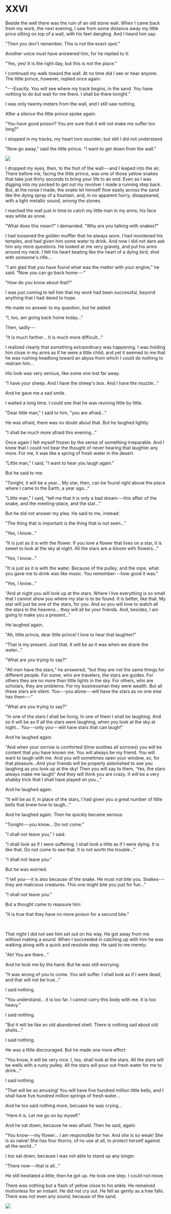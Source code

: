 # XXVI

Beside the well there was the ruin of an old stone wall. When I came
back from my work, the next evening, I saw from some distance away my
little price sitting on top of a wall, with his feet dangling. And I
heard him say:

"Then you don't remember. This is not the exact spot."

Another voice must have answered him, for he replied to it:

"Yes, yes! It is the right day, but this is not the place."

I continued my walk toward the wall. At no time did I see or hear
anyone. The little prince, however, replied once again:

"---Exactly. You will see where my track begins, in the sand. You have
nothing to do but wait for me there. I shall be there tonight."

I was only twenty meters from the wall, and I still saw nothing.

After a silence the little prince spoke again:

"You have good poison? You are sure that it will not make me suffer too
long?"

I stopped in my tracks, my heart torn asunder; but still I did not
understand.

"Now go away," said the little prince. "I want to get down from the
wall."

![](wall.jpg)

I dropped my eyes, then, to the foot of the wall---and I leaped into the
air. There before me, facing the little prince, was one of those yellow
snakes that take just thirty seconds to bring your life to an end. Even
as I was digging into my pocked to get out my revolver I made a running
step back. But, at the noise I made, the snake let himself flow easily
across the sand like the dying spray of a fountain, and, in no apparent
hurry, disappeared, with a light metallic sound, among the stones.

I reached the wall just in time to catch my little man in my arms; his
face was white as snow.

"What does this mean?" I demanded. "Why are you talking with
snakes?"

I had loosened the golden muffler that he always wore. I had moistened
his temples, and had given him some water to drink. And now I did not
dare ask him any more questions. He looked at me very gravely, and put
his arms around my neck. I felt his heart beating like the heart of a
dying bird, shot with someone's rifle...

"I am glad that you have found what was the matter with your engine,"
he said. "Now you can go back home---"

"How do you know about that?"

I was just coming to tell him that my work had been successful, beyond
anything that I had dared to hope.

He made no answer to my question, but he added:

"I, too, am going back home today..."

Then, sadly---

"It is much farther... It is much more difficult..."

I realized clearly that something extraordinary was happening. I was
holding him close in my arms as if he were a little child; and yet it
seemed to me that he was rushing headlong toward an abyss from which I
could do nothing to restrain him...

His look was very serious, like some one lost far away.

"I have your sheep. And I have the sheep's box. And I have the muzzle..."

And he gave me a sad smile.

I waited a long time. I could see that he was reviving little by little.

"Dear little man," I said to him, "you are afraid..."

He was afraid, there was no doubt about that. But he laughed lightly.

"I shall be much more afraid this evening..."

Once again I felt myself frozen by the sense of something irreparable.
And I knew that I could not bear the thought of never hearing that
laughter any more. For me, it was like a spring of fresh water in the
desert.

"Little man," I said, "I want to hear you laugh again."

But he said to me:

"Tonight, it will be a year... My star, then, can be found right
above the place where I came to the Earth, a year ago..."

"Little man," I said, "tell me that it is only a bad dream---this
affair of the snake, and the meeting-place, and the star..."

But he did not answer my plea. He said to me, instead:

"The thing that is important is the thing that is not seen..."

"Yes, I know..."

"It is just as it is with the flower. If you love a flower that lives
on a star, it is sweet to look at the sky at night. All the stars are
a-bloom with flowers..."

"Yes, I know..."

"It is just as it is with the water. Because of the pulley, and the
rope, what you gave me to drink was like music. You remember---how good
it was."

"Yes, I know..."

"And at night you will look up at the stars. Where I live everything is
so small that I cannot show you where my star is to be found. It is
better, like that. My star will just be one of the stars, for you. And
so you will love to watch all the stars in the heavens... they will
all be your friends. And, besides, I am going to make you a present..."

He laughed again.

"Ah, little prince, dear little prince! I love to hear that laughter!"

"That is my present. Just that. It will be as it was when we drank the
water..."

"What are you trying to say?"

"All men have the stars," he answered, "but they are not the same
things for different people. For some, who are travelers, the stars are
guides. For others they are no more than little lights in the sky. For
others, who are scholars, they are problems. For my businessman they
were wealth. But all these stars are silent. You---you alone---will have
the stars as no one else has them---"

"What are you trying to say?"

"In one of the stars I shall be living. In one of them I shall be
laughing. And so it will be as if all the stars were laughing, when you
look at the sky at night... You---only you---will have stars that can
laugh!"

And he laughed again.

"And when your sorrow is comforted (time soothes all sorrows) you will
be content that you have known me. You will always be my friend. You
will want to laugh with me. And you will sometimes open your window, so,
for that pleasure...And your friends will be properly astonished to
see you laughing as you look up at the sky! Then you will say to them,
'Yes, the stars always make me laugh!' And they will think you are
crazy. It will be a very shabby trick that I shall have played on you..."

And he laughed again.

"It will be as if, in place of the stars, I had given you a great
number of little bells that knew how to laugh..."

And he laughed again. Then he quickly became serious:

"Tonight---you know... Do not come."

"I shall not leave you," I said.

"I shall look as if I were suffering. I shall look a little as if I
were dying. It is like that. Do not come to see that. It is not worth
the trouble..."

"I shall not leave you."

But he was worried.

"I tell you---it is also because of the snake. He must not bite you.
Snakes---they are malicious creatures. This one might bite you just for
fun..."

"I shall not leave you."

But a thought came to reassure him:

"It is true that they have no more poison for a second bite."

&nbsp;

That night I did not see him set out on his way. He got away from me
without making a sound. When I succeeded in catching up with him he was
walking along with a quick and resolute step. He said to me merely:

"Ah! You are there..."

And he took me by the hand. But he was still worrying.

"It was wrong of you to come. You will suffer. I shall look as if I
were dead; and that will not be true..."

I said nothing.

"You understand... it is too far. I cannot carry this body with me.
It is too heavy."

I said nothing.

"But it will be like an old abandoned shell. There is nothing sad about
old shells..."

I said nothing.

He was a little discouraged. But he made one more effort:

"You know, it will be very nice. I, too, shall look at the stars. All
the stars will be wells with a rusty pulley. All the stars will pour out
fresh water for me to drink..."

I said nothing.

"That will be so amusing! You will have five hundred million little
bells, and I shall have five hundred million springs of fresh water...

And he too said nothing more, becuase he was crying...

"Here it is. Let me go on by myself."

And he sat down, because he was afraid. Then he said, again:

"You know---my flower... I am responsible for her. And she is so
weak! She is so na&iuml;ve! She has four thorns, of no use at all, to protect
herself against all the world..."

I too sat down, because I was not able to stand up any longer.

"There now---that is all..."

He still hesitated a little; then he got up. He took one step. I could
not move.

There was nothing but a flash of yellow close to his ankle. He remained
motionless for an instant. He did not cry out. He fell as gently as a
tree falls. There was not even any sound, because of the sand.

![](fall.jpg)
